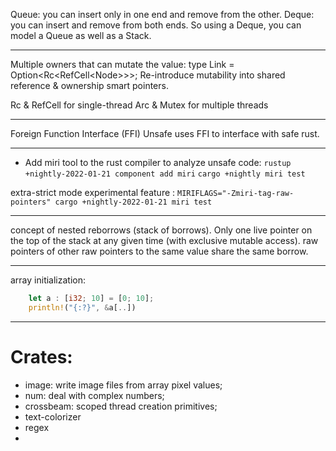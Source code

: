 Queue: you can insert only in one end and remove from the other.
Deque: you can insert and remove from both ends.
So using a Deque, you can model a Queue as well as a Stack. 

---

Multiple owners that can mutate the value: 
type Link<T> = Option<Rc<RefCell<Node<T>>>>;
Re-introduce mutability into shared reference & ownership smart pointers. 

Rc & RefCell for single-thread
Arc & Mutex for multiple threads 

---

Foreign Function Interface (FFI)
Unsafe uses FFI to interface with safe rust. 

---

- Add miri tool to the rust compiler to analyze unsafe code: 
`rustup +nightly-2022-01-21 component add miri`
`cargo +nightly miri test`

extra-strict mode experimental feature : 
`MIRIFLAGS="-Zmiri-tag-raw-pointers" cargo +nightly-2022-01-21 miri test`

--- 

concept of nested reborrows (stack of borrows). Only one live pointer on the top of the stack at any given time (with exclusive mutable access). 
raw pointers of other raw pointers to the same value share the same borrow. 

--- 

array initialization: 
```rust
    let a : [i32; 10] = [0; 10]; 
    println!("{:?}", &a[..])
```

--- 




# Crates: 
- image: write image files from array pixel values; 
- num: deal with complex numbers; 
- crossbeam: scoped thread creation primitives; 
- text-colorizer 
- regex 
- 